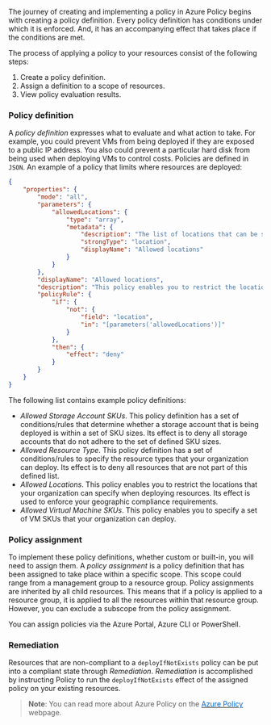 
The journey of creating and implementing a policy in Azure Policy begins with creating a policy definition. Every policy definition has conditions under which it is enforced. And, it has an accompanying effect that takes place if the conditions are met.

The process of applying a policy to your resources consist of the following steps:

1. Create a policy definition.
2. Assign a definition to a scope of resources.
3. View policy evaluation results.


### Policy definition

A *policy definition* expresses what to evaluate and what action to take. For example, you could prevent VMs from being deployed if they are exposed to a public IP address. You also could prevent a particular hard disk from being used when deploying VMs to control costs. Policies are defined in `JSON`. An example of a policy that limits where resources are deployed:


```json
{
    "properties": {
        "mode": "all",
        "parameters": {
            "allowedLocations": {
                "type": "array",
                "metadata": {
                    "description": "The list of locations that can be specified when deploying resources",
                    "strongType": "location",
                    "displayName": "Allowed locations"
                }
            }
        },
        "displayName": "Allowed locations",
        "description": "This policy enables you to restrict the locations your organization can specify when deploying resources.",
        "policyRule": {
            "if": {
                "not": {
                    "field": "location",
                    "in": "[parameters('allowedLocations')]"
                }
            },
            "then": {
                "effect": "deny"
            }
        }
    }
}
```

The following list contains example policy definitions:

- *Allowed Storage Account SKUs*. This policy definition has a set of conditions/rules that determine whether a storage account that is being deployed is within a set of SKU sizes. Its effect is to deny all storage accounts that do not adhere to the set of defined SKU sizes.
- *Allowed Resource Type*. This policy definition has a set of conditions/rules to specify the resource types that your organization can deploy. Its effect is to deny all resources that are not part of this defined list.
- *Allowed Locations*. This policy enables you to restrict the locations that your organization can specify when deploying resources. Its effect is used to enforce your geographic compliance requirements.
- *Allowed Virtual Machine SKUs*. This policy enables you to specify a set of VM SKUs that your organization can deploy.



### Policy assignment
To implement these policy definitions, whether custom or built-in, you will need to assign them. A *policy assignment* is a policy definition that has been assigned to take place within a specific scope. This scope could range from a management group to a resource group. Policy assignments are inherited by all child resources. This means that if a policy is applied to a resource group, it is applied to all the resources within that resource group. However, you can exclude a subscope from the policy assignment.

You can assign policies via the Azure Portal, Azure CLI or PowerShell.


### Remediation
Resources that are non-compliant to a `deployIfNotExists` policy can be put into a compliant state through *Remediation*. *Remediation* is accomplished by instructing Policy to run the `deployIfNotExists` effect of the assigned policy on your existing resources. 


> **Note**: You can read more about Azure Policy on the <a href="https://azure.microsoft.com/en-us/services/azure-policy/
" target="_blank"><span style="color: #0066cc;" color="#0066cc">Azure Policy</span></a> webpage.
